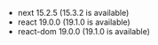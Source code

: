 - next 15.2.5 (15.3.2 is available)
- react 19.0.0 (19.1.0 is available)
- react-dom 19.0.0 (19.1.0 is available)
